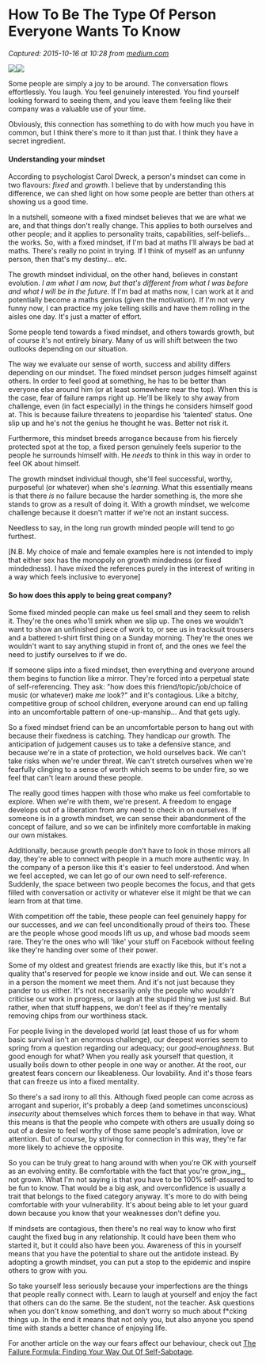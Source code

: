 # How To Be The Type Of Person Everyone Wants To Know

_Captured: 2015-10-16 at 10:28 from [medium.com](https://medium.com/the-coffeelicious/how-to-be-the-type-of-person-everyone-wants-to-know-b7e996313c39)_

![](https://cdn-images-1.medium.com/freeze/max/30/1*W4CHzsPYB2CiCq4gOD0miw.jpeg?q=20)![](https://cdn-images-1.medium.com/max/2000/1*W4CHzsPYB2CiCq4gOD0miw.jpeg)

Some people are simply a joy to be around. The conversation flows effortlessly. You laugh. You feel genuinely interested. You find yourself looking forward to seeing them, and you leave them feeling like their company was a valuable use of your time.

Obviously, this connection has something to do with how much you have in common, but I think there's more to it than just that. I think they have a secret ingredient.

#### Understanding your mindset

According to psychologist Carol Dweck, a person's mindset can come in two flavours: _fixed_ and _growth_. I believe that by understanding this difference, we can shed light on how some people are better than others at showing us a good time.

In a nutshell, someone with a fixed mindset believes that we are what we are, and that things don't really change. This applies to both ourselves and other people; and it applies to personality traits, capabilities, self-beliefs... the works. So, with a fixed mindset, if I'm bad at maths I'll always be bad at maths. There's really no point in trying. If I think of myself as an unfunny person, then that's my destiny… etc.

The growth mindset individual, on the other hand, believes in constant evolution. _I am what I am now, but that's different from what I was before and what I will be in the future_. If I'm bad at maths now, I can work at it and potentially become a maths genius (given the motivation). If I'm not very funny now, I can practice my joke telling skills and have them rolling in the aisles one day. It's just a matter of effort.

Some people tend towards a fixed mindset, and others towards growth, but of course it's not entirely binary. Many of us will shift between the two outlooks depending on our situation.

The way we evaluate our sense of worth, success and ability differs depending on our mindset. The fixed mindset person judges himself against others. In order to feel good at something, he has to be better than everyone else around him (or at least somewhere near the top). When this is the case, fear of failure ramps right up. He'll be likely to shy away from challenge, even (in fact especially) in the things he considers himself good at. This is because failure threatens to jeopardise his 'talented' status. One slip up and he's not the genius he thought he was. Better not risk it.

Furthermore, this mindset breeds arrogance because from his fiercely protected spot at the top, a fixed person genuinely feels superior to the people he surrounds himself with. He _needs_ to think in this way in order to feel OK about himself.

The growth mindset individual though, she'll feel successful, worthy, purposeful (or whatever) when she's _learning_. What this essentially means is that there _is_ no failure because the harder something is, the more she stands to grow as a result of doing it. With a growth mindset, we welcome challenge because it doesn't matter if we're not an instant success.

Needless to say, in the long run growth minded people will tend to go furthest.

[N.B. My choice of male and female examples here is not intended to imply that either sex has the monopoly on growth mindedness (or fixed mindedness). I have mixed the references purely in the interest of writing in a way which feels inclusive to everyone]

#### So how does this apply to being great company?

Some fixed minded people can make us feel small and they seem to relish it. They're the ones who'll smirk when we slip up. The ones we wouldn't want to show an unfinished piece of work to, or see us in tracksuit trousers and a battered t-shirt first thing on a Sunday morning. They're the ones we wouldn't want to say anything stupid in front of, and the ones we feel the need to justify ourselves to if we do.

If someone slips into a fixed mindset, then everything and everyone around them begins to function like a mirror. They're forced into a perpetual state of self-referencing. They ask: "how does this friend/topic/job/choice of music (or whatever) make _me_ look?" and it's contagious. Like a bitchy, competitive group of school children, everyone around can end up falling into an uncomfortable pattern of one-up-manship… And that gets ugly.

So a fixed mindset friend can be an uncomfortable person to hang out with because their fixedness is catching. They handicap _our_ growth. The anticipation of judgement causes us to take a defensive stance, and because we're in a state of protection, we hold ourselves back. We can't take risks when we're under threat. We can't stretch ourselves when we're fearfully clinging to a sense of worth which seems to be under fire, so we feel that can't learn around these people.

The really good times happen with those who make us feel comfortable to explore. When we're with them, we're present. A freedom to engage develops out of a liberation from any need to check in on ourselves. If someone is in a growth mindset, we can sense their abandonment of the concept of failure, and so we can be infinitely more comfortable in making our own mistakes.

Additionally, because growth people don't have to look in those mirrors all day, they're able to connect with people in a much more authentic way. In the company of a person like this it's easier to feel understood. And when we feel accepted, we can let go of our own need to self-reference. Suddenly, the space between two people becomes the focus, and that gets filled with conversation or activity or whatever else it might be that we can learn from at that time.

With competition off the table, these people can feel genuinely happy for our successes, and _we_ can feel unconditionally proud of theirs too. These are the people whose good moods lift us up, and whose bad moods seem rare. They're the ones who will 'like' your stuff on Facebook without feeling like they're handing over some of their power.

Some of my oldest and greatest friends are exactly like this, but it's not a quality that's reserved for people we know inside and out. We can sense it in a person the moment we meet them. And it's not just because they pander to us either. It's not necessarily only the people who _wouldn't_ criticise our work in progress, or laugh at the stupid thing we just said. But rather, when that stuff happens, we don't feel as if they're mentally removing chips from our worthiness stack.

For people living in the developed world (at least those of us for whom basic survival isn't an enormous challenge), our deepest worries seem to spring from a question regarding our adequacy; our _good-enoughness_. But good enough for what? When you really ask yourself that question, it usually boils down to other people in one way or another. At the root, our greatest fears concern our likeableness. Our lovability. And it's those fears that can freeze us into a fixed mentality.

So there's a sad irony to all this. Although fixed people can come across as arrogant and superior, it's probably a deep (and sometimes unconscious) _insecurity_ about themselves which forces them to behave in that way. What this means is that the people who compete with others are usually doing so out of a desire to feel worthy of those same people's admiration, love or attention. But of course, by striving for connection in this way, they're far more likely to achieve the opposite.

So you can be truly great to hang around with when you're OK with yourself as an evolving entity. Be comfortable with the fact that you're grow_ing_, not grown. What I'm not saying is that you have to be 100% self-assured to be fun to know. That would be a big ask, and overconfidence is usually a trait that belongs to the fixed category anyway. It's more to do with being comfortable with your vulnerability. It's about being able to let your guard down because you know that your weaknesses don't define you.

If mindsets are contagious, then there's no real way to know who first caught the fixed bug in any relationship. It could have been them who started it, but it could also have been you. Awareness of this in yourself means that you have the potential to share out the antidote instead. By adopting a growth mindset, you can put a stop to the epidemic and inspire others to grow with you.

So take yourself less seriously because your imperfections are the things that people really connect with. Learn to laugh at yourself and enjoy the fact that others can do the same. Be the student, not the teacher. Ask questions when you don't know something, and don't worry so much about f*cking things up. In the end it means that not only you, but also anyone you spend time with stands a better chance of enjoying life.

For another article on the way our fears affect our behaviour, check out [The Failure Formula: Finding Your Way Out Of Self-Sabotage](https://medium.com/the-coffeelicious/the-failure-formula-finding-your-way-out-of-self-sabotage-6b68056a73fe).
